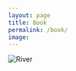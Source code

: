 ```yaml
---
layout: page
title: Book
permalink: /book/
image: 
---
```

![River]({{site.baseurl}}/images/GTE.jpg#wide)
